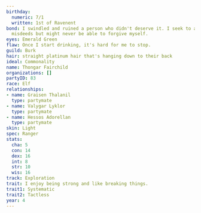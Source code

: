 ```yaml
---
birthday:
  numeric: 7/1
  written: 1st of Ravenent
bond: I swindled and ruined a person who didn't deserve it. I seek to atone for my
  misdeeds but might never be able to forgive myself.
eyes: Emerald Green
flaw: Once I start drinking, it's hard for me to stop.
guild: Burk
hair: straight platinum hair that's hanging down to their back
ideal: Commonality
name: Thongar Fairchild
organizations: []
partyID: 83
race: Elf
relationships:
- name: Graisen Thalanil
  type: partymate
- name: Valygar Lyklor
  type: partymate
- name: Hessos Adorellan
  type: partymate
skin: Light
spec: Ranger
stats:
  cha: 5
  con: 14
  dex: 16
  int: 8
  str: 10
  wis: 16
track: Exploration
trait: I enjoy being strong and like breaking things.
trait1: Systematic
trait2: Tactless
year: 4
---
```

